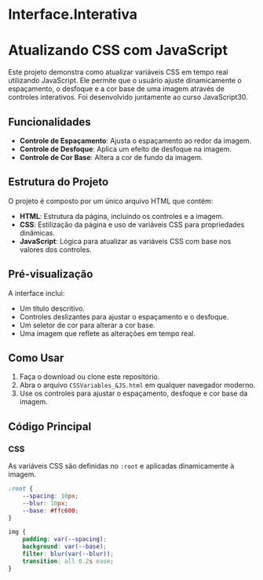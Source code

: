 # Interface.Interativa
# Atualizando CSS com JavaScript

Este projeto demonstra como atualizar variáveis CSS em tempo real utilizando JavaScript. Ele permite que o usuário ajuste dinamicamente o espaçamento, o desfoque e a cor base de uma imagem através de controles interativos.
Foi desenvolvido juntamente ao curso JavaScript30.

## Funcionalidades

- **Controle de Espaçamento**: Ajusta o espaçamento ao redor da imagem.
- **Controle de Desfoque**: Aplica um efeito de desfoque na imagem.
- **Controle de Cor Base**: Altera a cor de fundo da imagem.

## Estrutura do Projeto

O projeto é composto por um único arquivo HTML que contém:

- **HTML**: Estrutura da página, incluindo os controles e a imagem.
- **CSS**: Estilização da página e uso de variáveis CSS para propriedades dinâmicas.
- **JavaScript**: Lógica para atualizar as variáveis CSS com base nos valores dos controles.

## Pré-visualização

A interface inclui:

- Um título descritivo.
- Controles deslizantes para ajustar o espaçamento e o desfoque.
- Um seletor de cor para alterar a cor base.
- Uma imagem que reflete as alterações em tempo real.

## Como Usar

1. Faça o download ou clone este repositório.
2. Abra o arquivo `CSSVariables_&JS.html` em qualquer navegador moderno.
3. Use os controles para ajustar o espaçamento, desfoque e cor base da imagem.

## Código Principal

### CSS
As variáveis CSS são definidas no `:root` e aplicadas dinamicamente à imagem.

```css
:root {
    --spacing: 10px;
    --blur: 10px;
    --base: #ffc600;
}

img {
    padding: var(--spacing);
    background: var(--base);
    filter: blur(var(--blur));
    transition: all 0.2s ease;
}

